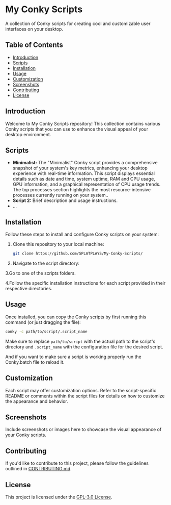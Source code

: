 # My Conky Scripts

A collection of Conky scripts for creating cool and customizable user interfaces on your desktop.

## Table of Contents

- [Introduction](#introduction)
- [Scripts](#scripts)
- [Installation](#installation)
- [Usage](#usage)
- [Customization](#customization)
- [Screenshots](#screenshots)
- [Contributing](#contributing)
- [License](#license)

## Introduction

Welcome to My Conky Scripts repository! This collection contains various Conky scripts that you can use to enhance the visual appeal of your desktop environment.

## Scripts

- **Minimalist:** The "Minimalist" Conky script provides a comprehensive snapshot of your system's key metrics, enhancing your desktop experience with real-time information. This script displays essential details such as date and time, system uptime, RAM and CPU usage, GPU information, and a graphical representation of CPU usage trends. The top processes section highlights the most resource-intensive processes currently running on your system..
- **Script 2:** Brief description and usage instructions.
- ...

## Installation

Follow these steps to install and configure Conky scripts on your system:

1. Clone this repository to your local machine:

   ```bash
   git clone https://github.com/SPLATPLAYS/My-Conky-Scripts/
   ```

2. Navigate to the script directory:


3.Go to one of the scripts folders.


4.Follow the specific installation instructions for each script provided in their respective directories.

## Usage

Once installed, you can copy the Conky scripts by first running this command (or just dragging the file):

```bash
conky -c path/to/script/.script_name
```

Make sure to replace `path/to/script` with the actual path to the script's directory and `.script_name` with the configuration file for the desired script.

And if you want to make sure a script is working properly run the Conky.batch file to reload it.

## Customization

Each script may offer customization options. Refer to the script-specific README or comments within the script files for details on how to customize the appearance and behavior.

## Screenshots

Include screenshots or images here to showcase the visual appearance of your Conky scripts.

## Contributing

If you'd like to contribute to this project, please follow the guidelines outlined in [CONTRIBUTING.md](CONTRIBUTING.md).

## License

This project is licensed under the [GPL-3.0 License](LICENSE.md).
```
